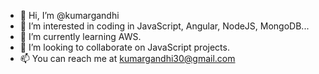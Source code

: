 - 👋 Hi, I’m @kumargandhi
- 👀 I’m interested in coding in JavaScript, Angular, NodeJS, MongoDB...
- 🌱 I’m currently learning AWS.
- 💞️ I’m looking to collaborate on JavaScript projects.
- 📫 You can reach me at kumargandhi30@gmail.com

<!---
kumargandhi/kumargandhi is a ✨ special ✨ repository because its `README.md` (this file) appears on your GitHub profile.
You can click the Preview link to take a look at your changes.
--->

